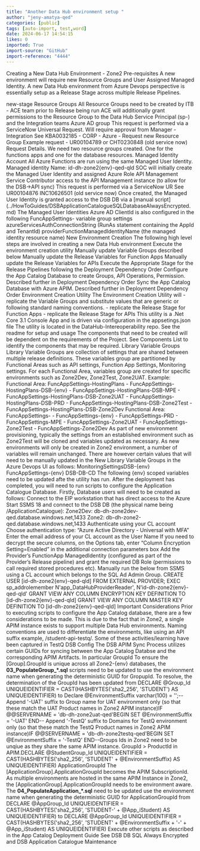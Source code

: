 ```yaml
---
title: "Another Data Hub environment setup "
author: "jeny-amatya-qed"
categories: [public]
tags: [auto-import, test,word]
date: 2024-06-17 14:54:15
likes: 0
imported: True 
import-source: "GitHub"
import-reference: "4444"
---
```


Creating a New Data Hub Environment - Zone2 Pre-requisites A new environment will require new Resource Groups and User Assigned Managed Identity. A new Data Hub environment from Azure Devops perspective is essentially setup as a Release Stage across multiple Release Pipelines.
 
new-stage Resource Groups All Resource Groups need to be created by ITB - ACE team prior to Release being run ACE will additionally grant permissions to the Resource Group to the Data Hub Service Principal (sp-) and the Integration teams Azure AD group This request is performed via a ServiceNow Universal Request. Will require approval from Manager - Integration See KBA0032185 - CORP - Azure - Request new Resource Group Example request - UR00104789 or CHT0230848 (old service now) Request Details. We need two resource groups created. One for the functions apps and one for the database resources. Managed Identity Account All Azure Functions are run using the same Managed User Identity. Managed identity Name: id-dh-zone2{env}-qed-qld SOC will initially create the Managed User Identity and assigned Azure Role API Management Service Contributor access to the API Management instance (to allow for the DSB-&gt;API sync) This request is performed via a ServiceNow UR See UR00104876 INC10626501 (old service now) Once created, the Managed User Identity is granted access to the DSB DB via a [manual script] (../HowToGuides/DSBApplicationCatalogueSQLDatabaseAlwaysEncrypted.md) The Managed User Identities Azure AD ClientId is also configured in the following FuncAppSettings- variable group settings azureServicesAuthConnectionString (RunAs statement containing the AppId and TenantId) providerFunctionManagedIdentityName (the managed identity resource name) New Environment Creation The following high level steps are involved in creating a new Data Hub environment Execute the environment creation utility Manually update Variable Groups described below Manually update the Release Variables for Function Apps Manually update the Release Variables for APIs Execute the Appropriate Stage for the Release Pipelines following the Deployment Dependency Order Configure the App Catalog Database to create Groups, API Operations, Permission. Described further in Deployment Dependency Order Sync the App Catalog Database with Azure APIM. Described further in Deployment Dependency Order Environment Creation Utility The Environment Creation Utility will - replicate the Variable Groups and substitute values that are generic or following standard naming conventions. - replicate the Release Stage for Function Apps - replicate the Release Stage for APIs This utility is a .Net Core 3.1 Console App and is driven via configuration in the appsetings.json file The utility is located in the DataHub-Intereoperability repo. See the readme for setup and usage The components that need to be created will be dependent on the requirements of the Project. See Components List to identify the components that may be required. Library Variable Groups Library Variable Groups are collection of settings that are shared between multiple release definitions. These variables group are partitioned by Functional Areas such as API settings, Function App Settings, Monitoring settings. For each Functional Area, variables group are created for specific environments such as Zone2Dev, Zone2Test, Zone2UAT. Example: Functional Area: FuncAppSettings-HostingPlans - FuncAppSettings-HostingPlans-DSB-{env} - FuncAppSettings-HostingPlans-DSB-MPE - FuncAppSettings-HostingPlans-DSB-Zone2UAT - FuncAppSettings-HostingPlans-DSB-PRD - FuncAppSettings-HostingPlans-DSB-Zone2Test - FuncAppSettings-HostingPlans-DSB-Zone2Dev Functional Area: FuncAppSettings- - FuncAppSettings-{env} - FuncAppSettings-PRD - FuncAppSettings-MPE - FuncAppSettings-Zone2UAT - FuncAppSettings-Zone2Test - FuncAppSettings-Zone2Dev As part of new environment provisioning, typically the settings from an established environment such as Zone2Test will be cloned and variables updated as necessary. As new environments will only be created in Zone2 environment, a number of variables will remain unchanged. There are however certain values that will need to be manually updated in the New Library Variable Groups in the Azure Devops UI as follows: MonitoringSettingsDSB-{env} FuncAppSettings-{env} DSB-DB-CD The following {env} scoped variables need to be updated afte the utility has run. After the deployment has completed, you will need to run scripts to configure the Application Catalogue Database. Firstly, Database users will need to be created as follows: Connect to the EIP workstation that has direct access to the Azure Start SSMS 18 and connect to the DSB DB (the physical name being /ApplicationCatalogue): Zone2Dev: db-dh-zone2dev-qed.database.windows.net,1433 Zone2: db-dh-zone2-qed.database.windows.net,1433 Authenticate using your CL account Choose authentication type: “Azure Active Directory - Universal with MFA” Enter the email address of your CL account as the User Name If you need to decrypt the secure columns, on the Options tab, enter “Column Encryption Setting=Enabled” in the additional connection parameters box Add the Provider’s FunctionApp ManagedIdentity (configured as part of the Provider’s Release pipeline) and grant the required DB Role (permissions to call required stored procedures etc). Manually run the below from SSMS using a CL account which belongs to the SQL Ad Admin Group. CREATE USER [id-dh-zone2{env}-qed-qld] FROM EXTERNAL PROVIDER;  EXEC sp\_addrolemember N'app\_DataHubProviderReader', N'id-dh-zone2{env}-qed-qld'  GRANT VIEW ANY COLUMN ENCRYPTION KEY DEFINITION TO [id-dh-zone2{env}-qed-qld]  GRANT VIEW ANY COLUMN MASTER KEY DEFINITION TO [id-dh-zone2{env}-qed-qld] Important Considerations Prior to executing scripts to configure the App Catalog database, there are a few considerations to be made. This is due to the fact that in Zone2, a single APIM instance exists to support multiple Data Hub environments. Naming conventions are used to differentiate the environments, like using an API suffix example, /student-api-testq/. Some of these activities/learning have been captured in TestQ DSB Config The DSB APIM Sync Process utilizes certain GUIDs for syncing between the App Catalog Databse and the corresponding APIM Artifacts. In particular GroupId To ensure the [Group].GroupId is unique across all Zone2-{env} databases, the **03\_PopulateGroup\_\*.sql** scripts need to be updated to use the environment name when generating the deterministic GUID for GropupId. To resolve, the determination of the GroupId has been updated from DECLARE @Group\_Id UNIQUEIDENTIFIER = CAST(HASHBYTES('sha2\_256', 'STUDENT') AS UNIQUEIDENTIFIER) to Declare @EnvironmentSuffix varchar(100) = '';-- Append '-UAT' suffix to Group name for UAT environment only (so that these match the UAT Product names in Zone2 APIM instance)IF @@SERVERNAME = 'db-dh-zone2uat-qed'BEGIN  SET @EnvironmentSuffix = '-UAT'  END-- Append '-TestQ' suffix to Domains for TestQ environment only (so that these match the TestQ Product names in Zone2 APIM instance)IF @@SERVERNAME = 'db-dh-zone2testq-qed'BEGIN    SET @EnvironmentSuffix = '-TestQ'  END--Groups Ids in Zone2 need to be unqiue as they share the same APIM instance. GroupId &gt; ProductId in APIM.DECLARE @StudentGroup\_Id UNIQUEIDENTIFIER = CAST(HASHBYTES('sha2\_256', 'STUDENT' + @EnvironmentSuffix) AS UNIQUEIDENTIFIER) ApplicationGroupId The [ApplicationGroup].ApplicationGroupId becomes the APIM SubscriptionId. As multiple environments are hosted in the same APIM Instance in Zone2, the [ApplicationGroup].ApplicationGroupId needs to be environment aware. The **04\_PopulateApplication\_\*.sql** need to be updated use the environment name when generating the deterministic GUID for ApplicationGroupId from DECLARE @AppGroup\_Id UNIQUEIDENTIFIER = CAST(HASHBYTES('sha2\_256', 'STUDENT-' + @App\_iStudent) AS UNIQUEIDENTIFIER) to DECLARE @AppGroup\_Id UNIQUEIDENTIFIER = CAST(HASHBYTES('sha2\_256', 'STUDENT' + @EnvironmentSuffix + '-' + @App\_iStudent) AS UNIQUEIDENTIFIER) Execute other scripts as described in the App Catalog Deployment Guide See DSB DB SQL Always Encrypted and DSB Application Catalogue Maintenance